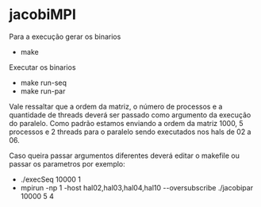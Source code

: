 # jacobiMPI

Para a execução gerar os binarios
* make

Executar os binarios
* make run-seq
* make run-par

Vale ressaltar que a ordem da matriz, o número de processos e a quantidade de threads deverá ser passado como argumento da execução do paralelo. 
Como padrão estamos enviando a ordem da matriz 1000, 5 processos e 2 threads para o paralelo sendo executados nos hals de 02 a 06. 

Caso queira passar argumentos diferentes deverá editar o makefile ou passar os parametros por exemplo:
* ./execSeq 10000 1
* mpirun -np 1 -host hal02,hal03,hal04,hal10 --oversubscribe ./jacobipar 10000 5 4